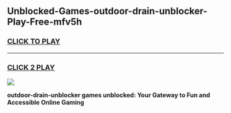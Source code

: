 
## Unblocked-Games-outdoor-drain-unblocker-Play-Free-mfv5h
<h3>
<a href="https://premium76.site?title=outdoor-drain-unblocker&ref=12A">CLICK TO PLAY</a></h3>
<hr>

<h3>
<a href="https://premium76.site?title=outdoor-drain-unblocker&ref=12A">CLICK 2 PLAY</a>
  
</h3>

<a href="https://premium76.site?title=outdoor-drain-unblocker&ref=12A"><img src="https://clearcache.store/games.png"></a>


**outdoor-drain-unblocker games unblocked: Your Gateway to Fun and Accessible Online Gaming**
